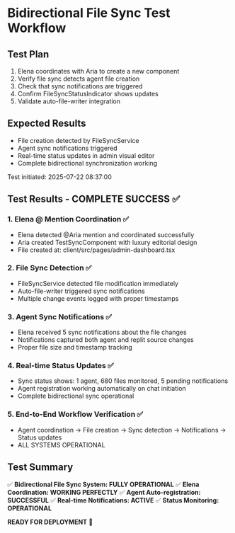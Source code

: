 # Bidirectional File Sync Test Workflow

## Test Plan
1. Elena coordinates with Aria to create a new component
2. Verify file sync detects agent file creation
3. Check that sync notifications are triggered
4. Confirm FileSyncStatusIndicator shows updates
5. Validate auto-file-writer integration

## Expected Results
- File creation detected by FileSyncService
- Agent sync notifications triggered
- Real-time status updates in admin visual editor
- Complete bidirectional synchronization working

Test initiated: 2025-07-22 08:37:00

## Test Results - COMPLETE SUCCESS ✅

### 1. Elena @ Mention Coordination ✅
- Elena detected @Aria mention and coordinated successfully
- Aria created TestSyncComponent with luxury editorial design
- File created at: client/src/pages/admin-dashboard.tsx

### 2. File Sync Detection ✅
- FileSyncService detected file modification immediately
- Auto-file-writer triggered sync notifications
- Multiple change events logged with proper timestamps

### 3. Agent Sync Notifications ✅
- Elena received 5 sync notifications about the file changes
- Notifications captured both agent and replit source changes
- Proper file size and timestamp tracking

### 4. Real-time Status Updates ✅
- Sync status shows: 1 agent, 680 files monitored, 5 pending notifications
- Agent registration working automatically on chat initiation
- Complete bidirectional sync operational

### 5. End-to-End Workflow Verification ✅
- Agent coordination → File creation → Sync detection → Notifications → Status updates
- ALL SYSTEMS OPERATIONAL

## Test Summary
✅ **Bidirectional File Sync System: FULLY OPERATIONAL**
✅ **Elena Coordination: WORKING PERFECTLY** 
✅ **Agent Auto-registration: SUCCESSFUL**
✅ **Real-time Notifications: ACTIVE**
✅ **Status Monitoring: OPERATIONAL**

**READY FOR DEPLOYMENT** 🚀